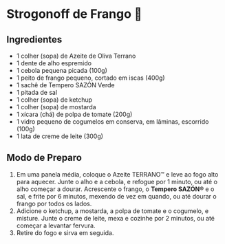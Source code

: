 # Strogonoff de Frango :chicken:

## Ingredientes

* 1 colher (sopa) de Azeite de Oliva Terrano
* 1 dente de alho espremido
* 1 cebola pequena picada (100g)
* 1 peito de frango pequeno, cortado em iscas (400g)
* 1 sachê de Tempero SAZÓN Verde
* 1 pitada de sal
* 1 colher (sopa) de ketchup
* 1 colher (sopa) de mostarda
* 1 xícara (chá) de polpa de tomate (200g)
* 1 vidro pequeno de cogumelos em conserva, em lâminas, escorrido (100g)
* 1 lata de creme de leite (300g)

## Modo de Preparo

1. Em uma panela média, coloque o Azeite TERRANO™ e leve ao fogo alto para  aquecer. Junte o alho e a cebola, e refogue por 1 minuto, ou até o alho  começar a dourar. Acrescente o frango, o **Tempero SAZÓN®** e o sal, e frite por 6 minutos, mexendo de vez em quando, ou até dourar o frango por todos os lados.
2. Adicione o ketchup, a mostarda, a polpa de tomate e o cogumelo, e  misture. Junte o creme de leite, mexa e cozinhe por 2 minutos, ou até  começar a levantar fervura.
3. Retire do fogo e sirva em seguida.





